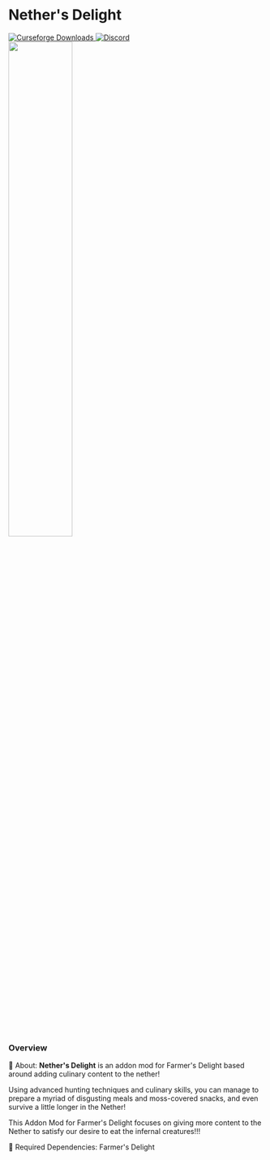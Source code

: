 # Nether's Delight

<a href="https://www.curseforge.com/minecraft/mc-mods/nethers-delight">
  <img src="http://cf.way2muchnoise.eu/full_496394_downloads.svg" alt="Curseforge Downloads">
</a>
<a href="https://discord.gg/M5AtJGPf">
  <img alt="Discord" src="https://img.shields.io/discord/855495317298741248?color=brightgreen&label=Discord">
</a>
<br>
<img src="https://i.imgur.com/Jy0NH1c.png" width="50%">

### Overview

📖 About:
**Nether's Delight** is an addon mod for Farmer's Delight based around adding culinary content to the nether!  

Using advanced hunting techniques and culinary skills, you can manage to prepare a myriad of disgusting meals and moss-covered snacks, and even survive a little longer in the Nether!

This Addon Mod for Farmer's Delight focuses on giving more content to the Nether to satisfy our desire to eat the infernal creatures!!!

🔨 Required Dependencies:
Farmer's Delight 
